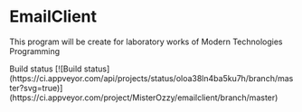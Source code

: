 # EmailClient
This program will be create for laboratory works of Modern Technologies Programming  

<p>Build status
[![Build status](https://ci.appveyor.com/api/projects/status/oloa38ln4ba5ku7h/branch/master?svg=true)]
(https://ci.appveyor.com/project/MisterOzzy/emailclient/branch/master)
